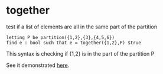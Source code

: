 # together

test if a list of elements are all in the same part of the partition

```
letting P be partition({1,2},{3},{4,5,6})
find e : bool such that e = together({1,2},P) $true
```
This syntax is checking if {1,2} is in the part of the partition P

See it demonstrated [here](https://github.com/conjure-cp/conjure/blob/main/docs/notebooks/Partition_operators.ipynb).

